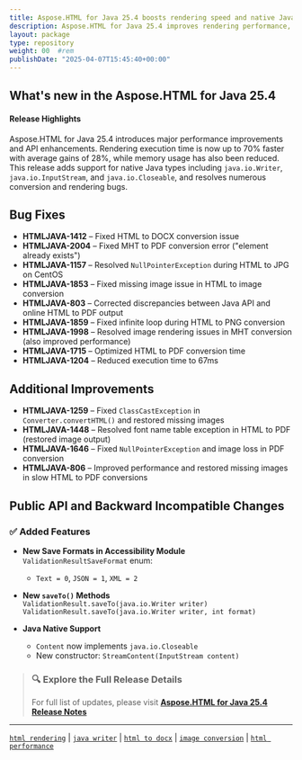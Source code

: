 ```yaml
---
title: Aspose.HTML for Java 25.4 boosts rendering speed and native Java support
description: Aspose.HTML for Java 25.4 improves rendering performance, adds support for Writer and InputStream, and fixes DOCX, image, and PDF conversion issues.
layout: package
type: repository
weight: 00	#rem
publishDate: "2025-04-07T15:45:40+00:00"
---
```


## What's new in the Aspose.HTML for Java 25.4

#### Release Highlights

Aspose.HTML for Java 25.4 introduces major performance improvements and API enhancements. Rendering execution time is now up to 70% faster with average gains of 28%, while memory usage has also been reduced. This release adds support for native Java types including `java.io.Writer`, `java.io.InputStream`, and `java.io.Closeable`, and resolves numerous conversion and rendering bugs.

## Bug Fixes

- **HTMLJAVA-1412** – Fixed HTML to DOCX conversion issue  
- **HTMLJAVA-2004** – Fixed MHT to PDF conversion error ("element already exists")  
- **HTMLJAVA-1157** – Resolved `NullPointerException` during HTML to JPG on CentOS  
- **HTMLJAVA-1853** – Fixed missing image issue in HTML to image conversion  
- **HTMLJAVA-803** – Corrected discrepancies between Java API and online HTML to PDF output  
- **HTMLJAVA-1859** – Fixed infinite loop during HTML to PNG conversion  
- **HTMLJAVA-1998** – Resolved image rendering issues in MHT conversion (also improved performance)  
- **HTMLJAVA-1715** – Optimized HTML to PDF conversion time  
- **HTMLJAVA-1204** – Reduced execution time to 67ms

## Additional Improvements

- **HTMLJAVA-1259** – Fixed `ClassCastException` in `Converter.convertHTML()` and restored missing images  
- **HTMLJAVA-1448** – Resolved font name table exception in HTML to PDF (restored image output)  
- **HTMLJAVA-1646** – Fixed `NullPointerException` and image loss in PDF conversion  
- **HTMLJAVA-806** – Improved performance and restored missing images in slow HTML to PDF conversions

## Public API and Backward Incompatible Changes

### ✅ Added Features

- **New Save Formats in Accessibility Module**  
  `ValidationResultSaveFormat` enum:
  - `Text = 0`, `JSON = 1`, `XML = 2`

- **New `saveTo()` Methods**  
  `ValidationResult.saveTo(java.io.Writer writer)`  
  `ValidationResult.saveTo(java.io.Writer writer, int format)`

- **Java Native Support**  
  - `Content` now implements `java.io.Closeable`  
  - New constructor: `StreamContent(InputStream content)`

> ### 🔍 Explore the Full Release Details
>
> For full list of updates, please visit **[Aspose.HTML for Java 25.4 Release Notes](https://releases.aspose.com/html/java/release-notes/2025/aspose-html-for-java-25-4-release-notes/)**

---

[`html rendering`](https://search.aspose.com/q/html-rendering.html) | [`java writer`](https://search.aspose.com/q/java-writer.html) | [`html to docx`](https://search.aspose.com/q/html-to-docx.html) | [`image conversion`](https://search.aspose.com/q/image-conversion.html) | [`html performance`](https://search.aspose.com/q/html-performance.html)
